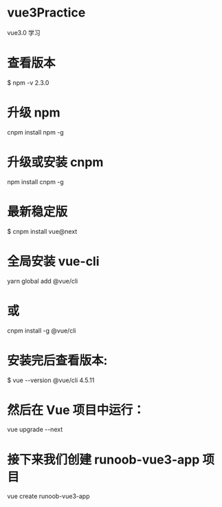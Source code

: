 # vue3Practice
vue3.0 学习

# 查看版本
$ npm -v
2.3.0

# 升级 npm
cnpm install npm -g

# 升级或安装 cnpm
npm install cnpm -g

# 最新稳定版
$ cnpm install vue@next

# 全局安装 vue-cli
yarn global add @vue/cli
# 或
cnpm install -g @vue/cli

# 安装完后查看版本:
$ vue --version
@vue/cli 4.5.11

# 然后在 Vue 项目中运行：
vue upgrade --next

# 接下来我们创建 runoob-vue3-app 项目
vue create runoob-vue3-app